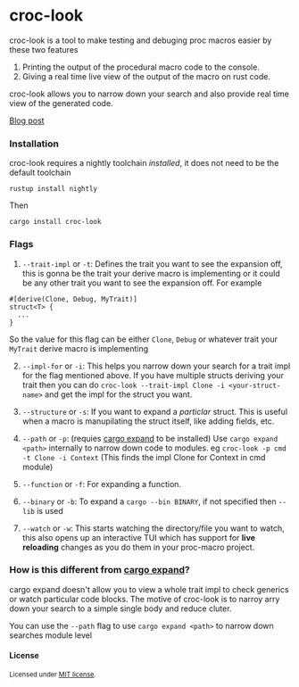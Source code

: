 
# croc-look

croc-look is a tool to make testing and debuging proc macros easier by these two features

1. Printing the output of the procedural macro code to the console.
2. Giving a real time live view of the output of the macro on rust code.

croc-look allows you to narrow down your search and also provide real time view of the generated code.

[Blog post](https://dakshu.xyz/blog/dpmucl.html)

### Installation

croc-look requires a nightly toolchain _installed_, it does not need to be the default toolchain

```
rustup install nightly
```
Then
```
cargo install croc-look
```

### Flags

1. `--trait-impl` or `-t`: Defines the trait you want to see the expansion off, this is gonna be the trait your derive macro is implementing or it could be
any other trait you want to see the expansion off. For example
```
#[derive(Clone, Debug, MyTrait)]
struct<T> {
  ...
}
```
So the value for this flag can be either `Clone`, `Debug` or whatever trait your `MyTrait` derive macro is implementing

2. `--impl-for` or `-i`: This helps you narrow down your search for a trait impl for the flag mentioned above. If you have multiple structs deriving your trait then you can do `croc-look --trait-impl Clone -i <your-struct-name>` and get the impl for the struct you want.

3. `--structure` or `-s`: If you want to expand a _particlar_ struct. This is useful when a macro is manupilating the struct itself, like adding fields, etc.

4. `--path` or `-p`: (requies [cargo expand](https://github.com/dtolnay/cargo-expand) to be installed) Use `cargo expand <path>` internally to narrow down code to modules. eg `croc-look -p cmd -t Clone -i Context` (This finds the impl Clone for Context in cmd module)

5. `--function` or `-f`: For expanding a function.

6. `--binary` or `-b`: To expand a `cargo --bin BINARY`, if not specified then `--lib` is used

7. `--watch` or `-w`: This starts watching the directory/file you want to watch, this also opens up an interactive TUI which has support for **live reloading** changes as you do them in your proc-macro project. 

### How is this different from [cargo expand](https://github.com/dtolnay/cargo-expand)?
cargo expand doesn't allow you to view a whole trait impl to check generics or watch particular code blocks. The motive of croc-look is to narroy arry down your search to a simple single body and reduce cluter. 

You can use the `--path` flag to use `cargo expand <path>` to narrow down searches module level


#### License

<sup>
Licensed under <a href="LICENSE-MIT">MIT license</a>.
</sup>
